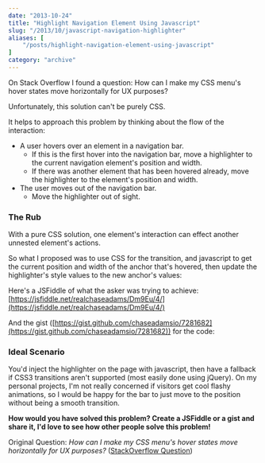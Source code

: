 ```yaml
---
date: "2013-10-24"
title: "Highlight Navigation Element Using Javascript"
slug: "/2013/10/javascript-navigation-highlighter"
aliases: [
    "/posts/highlight-navigation-element-using-javascript"
]
category: "archive"
---
```


On Stack Overflow I found a question: How can I make my CSS menu's hover states move horizontally for UX purposes?

Unfortunately, this solution can't be purely CSS.

It helps to approach this problem by thinking about the flow of the interaction:

- A user hovers over an element in a navigation bar.
  - If this is the first hover into the navigation bar, move a highlighter to the current navigation element's position and width.
  - If there was another element that has been hovered already, move the highlighter to the element's position and width.
- The user moves out of the navigation bar.
  - Move the highlighter out of sight.

### The Rub

With a pure CSS solution, one element's interaction can effect another unnested element's actions.

So what I proposed was to use CSS for the transition, and javascript to get the current position and width of the anchor that's hovered, then update the highlighter's style values to the new anchor's values:

Here's a JSFiddle of what the asker was trying to achieve: [https://jsfiddle.net/realchaseadams/Dm9Eu/4/](https://jsfiddle.net/realchaseadams/Dm9Eu/4/)

And the gist ([https://gist.github.com/chaseadamsio/7281682](https://gist.github.com/chaseadamsio/7281682)) for the code:

<script src="https://gist.github.com/chaseadamsio/7281682.js"></script>

### Ideal Scenario

You'd inject the highlighter on the page with javascript, then have a fallback if CSS3 transitions aren't supported (most easily done using jQuery). On my personal projects, I'm not really concerned if visitors get cool flashy animations, so I would be happy for the bar to just move to the position without being a smooth transition.

__How would you have solved this problem? Create a JSFiddle or a gist and share it, I'd love to see how other people solve this problem!__

Original Question: _How can I make my CSS menu's hover states move horizontally for UX purposes?_ ([StackOverflow Question](https://stackoverflow.com/questions/19722423/how-can-i-make-my-css-menus-hover-states-move-horizontally-for-ux-purposes/19726903#19726903))
